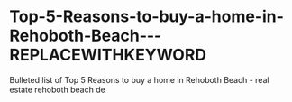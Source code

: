 # Top-5-Reasons-to-buy-a-home-in-Rehoboth-Beach---REPLACEWITHKEYWORD
Bulleted list of Top 5 Reasons to buy a home in Rehoboth Beach - real estate rehoboth beach de
